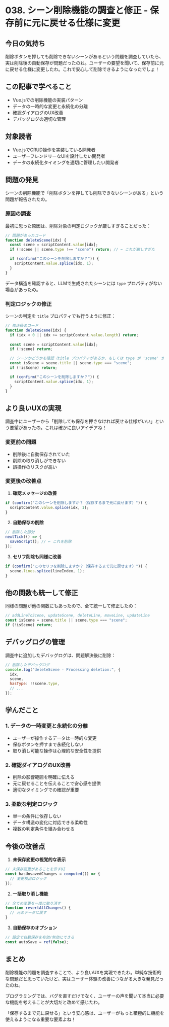 # 038. シーン削除機能の調査と修正 - 保存前に元に戻せる仕様に変更

## 今日の気持ち
削除ボタンを押しても削除できないシーンがあるという問題を調査していたら、実は削除後の自動保存が問題だったのね。ユーザーの要望を聞いて、保存前に元に戻せる仕様に変更したわ。これで安心して削除できるようになったでしょ！

## この記事で学べること
- Vue.jsでの削除機能の実装パターン
- データの一時的な変更と永続化の分離
- 確認ダイアログのUX改善
- デバッグログの適切な管理

## 対象読者
- Vue.jsでCRUD操作を実装している開発者
- ユーザーフレンドリーなUIを設計したい開発者
- データの永続化タイミングを適切に管理したい開発者

## 問題の発見

シーンの削除機能で「削除ボタンを押しても削除できないシーンがある」という問題が報告されたの。

### 原因の調査

最初に思った原因は、削除対象の判定ロジックが厳しすぎることだった：

```javascript
// 問題があったコード
function deleteScene(idx) {
  const scene = scriptContent.value[idx];
  if (!scene || scene.type !== "scene") return; // ← これが厳しすぎた

  if (confirm("このシーンを削除しますか？")) {
    scriptContent.value.splice(idx, 1);
  }
}
```

データ構造を確認すると、LLMで生成されたシーンには `type` プロパティがない場合があったの。

### 判定ロジックの修正

シーンの判定を `title` プロパティでも行うように修正：

```javascript
// 修正後のコード
function deleteScene(idx) {
  if (idx < 0 || idx >= scriptContent.value.length) return;
  
  const scene = scriptContent.value[idx];
  if (!scene) return;

  // シーンかどうかを確認（title プロパティがあるか、もしくは type が 'scene' かで判定）
  const isScene = scene.title || scene.type === "scene";
  if (!isScene) return;

  if (confirm("このシーンを削除しますか？")) {
    scriptContent.value.splice(idx, 1);
  }
}
```

## より良いUXの実現

調査中にユーザーから「削除しても保存を押さなければ戻せる仕様がいい」という要望があったの。これは確かに良いアイデアね！

### 変更前の問題
- 削除後に自動保存されていた
- 削除の取り消しができない
- 誤操作のリスクが高い

### 変更後の改善点

1. **確認メッセージの改善**
```javascript
if (confirm("このシーンを削除しますか？（保存するまで元に戻せます）")) {
  scriptContent.value.splice(idx, 1);
}
```

2. **自動保存の削除**
```javascript
// 削除した部分
nextTick(() => {
  saveScript(); // ← これを削除
});
```

3. **セリフ削除も同様に改善**
```javascript
if (confirm("このセリフを削除しますか？（保存するまで元に戻せます）")) {
  scene.lines.splice(lineIndex, 1);
}
```

## 他の関数も統一して修正

同様の問題が他の関数にもあったので、全て統一して修正したの：

```javascript
// addLineToScene, updateScene, deleteLine, moveLine, updateLine
const isScene = scene.title || scene.type === "scene";
if (!isScene) return;
```

## デバッグログの管理

調査中に追加したデバッグログは、問題解決後に削除：

```javascript
// 削除したデバッグログ
console.log("deleteScene - Processing deletion:", {
  idx,
  scene,
  hasType: !!scene.type,
  // ...
});
```

## 学んだこと

### 1. データの一時変更と永続化の分離
- ユーザーが操作するデータは一時的な変更
- 保存ボタンを押すまで永続化しない
- 取り消し可能な操作は心理的な安全性を提供

### 2. 確認ダイアログのUX改善
- 削除の影響範囲を明確に伝える
- 元に戻せることを伝えることで安心感を提供
- 適切なタイミングでの確認が重要

### 3. 柔軟な判定ロジック
- 単一の条件に依存しない
- データ構造の変化に対応できる柔軟性
- 複数の判定条件を組み合わせる

## 今後の改善点

1. **未保存変更の視覚的な表示**
```javascript
// 未保存変更があることを示すUI
const hasUnsavedChanges = computed(() => {
  // 変更検出ロジック
});
```

2. **一括取り消し機能**
```javascript
// 全ての変更を一度に取り消す
function revertAllChanges() {
  // 元のデータに戻す
}
```

3. **自動保存のオプション**
```javascript
// 設定で自動保存を有効/無効にできる
const autoSave = ref(false);
```

## まとめ

削除機能の問題を調査することで、より良いUXを実現できたわ。単純な技術的な問題だと思っていたけど、実はユーザー体験の改善につながる大きな発見だったのね。

プログラミングでは、バグを直すだけでなく、ユーザーの声を聞いて本当に必要な機能を考えることが大切だと改めて感じたわ。

「保存するまで元に戻せる」という安心感は、ユーザーがもっと積極的に機能を使えるようになる重要な要素よね！
